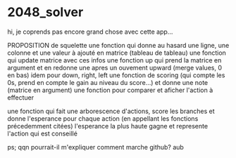 2048_solver
===========
hi, je coprends pas encore grand chose avec cette app...

PROPOSITION de squelette 
une fonction qui donne au hasard une ligne, une colonne et une valeur à ajouté en matrice (tableau de tableau)
une fonction qui update matrice avec ces infos
une fonction up qui prend la matrice en argument et en redonne une apres un ouvement upward (merge values, 0 en bas)
idem pour down, right, left
une fonction de scoring (qui compte les 0s, prend en compte le gain au niveau du score...) et donne une note (matrice en argument)
une fonction pour comparer et aficher l'action à effectuer

une fonction qui fait une arborescence d'actions, score les branches et donne l'esperance pour chaque action (en appellant 
les fonctions précedemment citées) l'esperance la plus haute gagne et represente l'action qui est conseillé




ps; qqn pourrait-il m'expliquer comment marche github? aub
